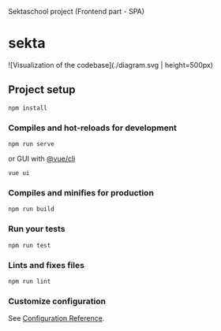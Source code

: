 Sektaschool project (Frontend part - SPA)

# sekta

![Visualization of the codebase](./diagram.svg | height=500px)

## Project setup
```
npm install
```

### Compiles and hot-reloads for development
```
npm run serve
```
or GUI with [@vue/cli](https://cli.vuejs.org/guide/)
```
vue ui
```

### Compiles and minifies for production
```
npm run build
```

### Run your tests
```
npm run test
```

### Lints and fixes files
```
npm run lint
```

### Customize configuration
See [Configuration Reference](https://cli.vuejs.org/config/).
